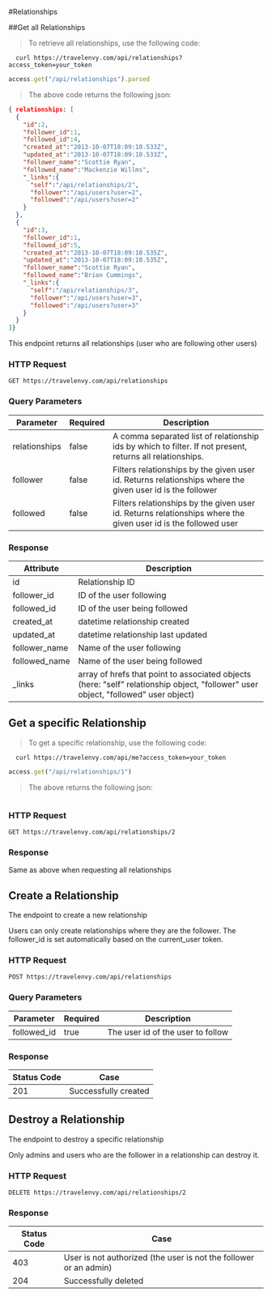 #Relationships

##Get all Relationships

> To retrieve all relationships, use the following code:

```shell
  curl https://travelenvy.com/api/relationships?access_token=your_token
```

```ruby
access.get("/api/relationships").parsed
```
> The above code returns the following json: 

```json
{ relationships: [
  {
    "id":2,
    "follower_id":1,
    "followed_id":4,
    "created_at":"2013-10-07T18:09:10.533Z",
    "updated_at":"2013-10-07T18:09:10.533Z",
    "follower_name":"Scottie Ryan",
    "followed_name":"Mackenzie Willms",
    "_links":{
      "self":"/api/relationships/2",
      "follower":"/api/users?user=2",
      "followed":"/api/users?user=2"
    }
  },
  {
    "id":3,
    "follower_id":1,
    "followed_id":5,
    "created_at":"2013-10-07T18:09:10.535Z",
    "updated_at":"2013-10-07T18:09:10.535Z",
    "follower_name":"Scottie Ryan",
    "followed_name":"Brian Cummings",
    "_links":{
      "self":"/api/relationships/3",
      "follower":"/api/users?user=3",
      "followed":"/api/users?user=3"
    }
  }
]}
```

This endpoint returns all relationships (user who are following other users)

### HTTP Request

`GET https://travelenvy.com/api/relationships`

### Query Parameters

Parameter | Required | Description
--------- | -------- | -----------
relationships | false | A comma separated list of relationship ids by which to filter.  If not present, returns all relationships.
follower | false | Filters relationships by the given user id.  Returns relationships where the given user id is the follower
followed | false | Filters relationships by the given user id.  Returns relationships where the given user id is the followed user

### Response
Attribute | Description
--------- | -----------
id | Relationship ID
follower_id | ID of the user following
followed_id | ID of the user being followed
created_at | datetime relationship created
updated_at | datetime relationship last updated
follower_name | Name of the user following
followed_name | Name of the user being followed
_links | array of hrefs that point to associated objects (here: "self" relationship object, "follower" user object, "followed" user object)

## Get a specific Relationship

> To get a specific relationship, use the following code:

```shell
  curl https://travelenvy.com/api/me?access_token=your_token
```

```ruby
access.get("/api/relationships/1")
```

> The above returns the following json:

```json

```

### HTTP Request
`GET https://travelenvy.com/api/relationships/2`

### Response
Same as above when requesting all relationships

## Create a Relationship

The endpoint to create a new relationship

<aside class="notice">Users can only create relationships where they are the follower.  The follower_id is set automatically based on the current_user token. </aside>

### HTTP Request
`POST https://travelenvy.com/api/relationships`

### Query Parameters

Parameter | Required | Description
--------- | -------- | -----------
followed_id | true | The user id of the user to follow

### Response

Status Code | Case
----------- | ----
201 | Successfully created

## Destroy a Relationship

The endpoint to destroy a specific relationship

<aside class="warning">Only admins and users who are the follower in a relationship can destroy it.</aside>

### HTTP Request
`DELETE https://travelenvy.com/api/relationships/2`

### Response

Status Code | Case
----------- | ----
403 | User is not authorized (the user is not the follower or an admin)
204 | Successfully deleted